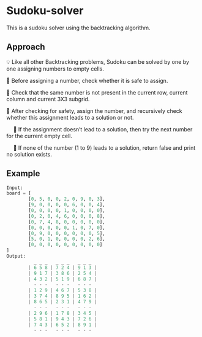 # Sudoku-solver
This is a sudoku solver using the backtracking algorithm.

## Approach
💡 Like all other Backtracking problems, Sudoku can be solved by one by one assigning numbers to empty cells. 

📌 Before assigning a number, check whether it is safe to assign.

📌 Check that the same number is not present in the current row, current column and current 3X3 subgrid.

📌 After checking for safety, assign the number, and recursively check whether this assignment leads to a solution or not.

&emsp;   📍 If the assignment doesn’t lead to a solution, then try the next number for the current empty cell.

&emsp;   📍 If none of the number (1 to 9) leads to a solution, return false and print no solution exists. 
  

## Example

```python
Input:
board = [
        [0, 5, 0, 0, 2, 0, 9, 0, 3],
        [9, 0, 0, 0, 0, 6, 0, 0, 4],
        [0, 0, 0, 0, 1, 0, 0, 0, 0],
        [0, 2, 0, 4, 6, 0, 0, 0, 8],
        [0, 7, 4, 8, 0, 0, 0, 0, 0],
        [0, 0, 0, 0, 0, 1, 0, 7, 0],
        [0, 9, 0, 0, 0, 0, 0, 0, 5],
        [5, 0, 1, 0, 0, 0, 0, 2, 6],
        [0, 0, 0, 0, 0, 0, 0, 0, 0]
]
Output:
          _ _ _   _ _ _   _ _ _
        | 6 5 8 | 7 2 4 | 9 1 3 |
        | 9 1 7 | 3 8 6 | 2 5 4 |
        | 4 3 2 | 5 1 9 | 6 8 7 |
          - - -   - - -   - - -
        | 1 2 9 | 4 6 7 | 5 3 8 |
        | 3 7 4 | 8 9 5 | 1 6 2 |
        | 8 6 5 | 2 3 1 | 4 7 9 |
          - - -   - - -   - - -
        | 2 9 6 | 1 7 8 | 3 4 5 |
        | 5 8 1 | 9 4 3 | 7 2 6 |
        | 7 4 3 | 6 5 2 | 8 9 1 |
          - - -   - - -   - - -
```
